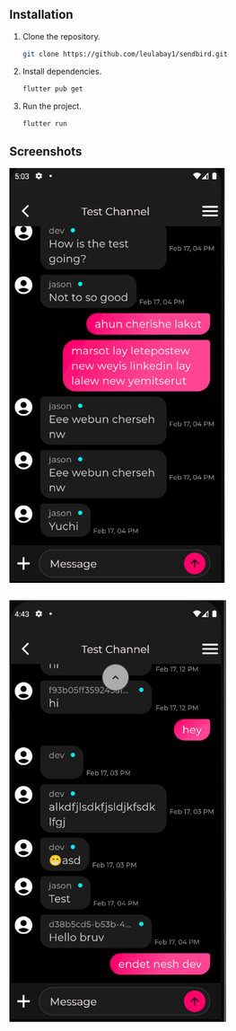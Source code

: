 ## Installation

1. Clone the repository.
   ```bash
   git clone https://github.com/leulabay1/sendbird.git
   ```

2. Install dependencies.
   ```bash
   flutter pub get
   ```
2. Run the project.
   ```bash
   flutter run
   ```

## Screenshots

![Screenshot 1](./screenshots/screenshot0.png)

```bash


```

![Screenshot 2](./screenshots/screenshot1.png)
